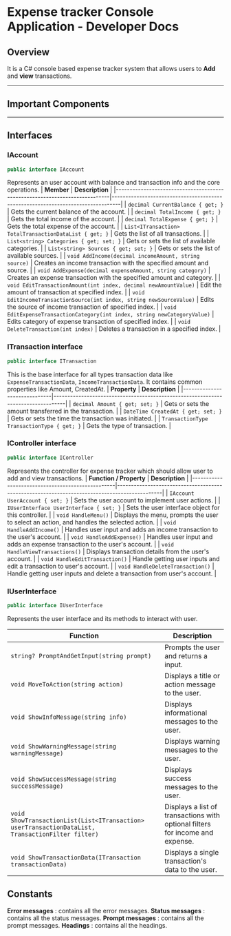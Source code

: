 # Expense tracker Console Application - Developer Docs

## Overview  
It is a C# console based expense tracker system that allows users to **Add** and **view** transactions.  

---

## Important Components

---
## Interfaces
### IAccount
```cs
public interface IAccount
```
Represents an user account with balance and transaction info and the core operations.
| **Member**                                                                 | **Description**                                                                 |
|----------------------------------------------------------------------------|---------------------------------------------------------------------------------|
| `decimal CurrentBalance { get; }`                                          | Gets the current balance of the account.                                        |
| `decimal TotalIncome { get; }`                                             | Gets the total income of the account.                                           |
| `decimal TotalExpense { get; }`                                            | Gets the total expense of the account.                                          |
| `List<ITransaction> TotalTransactionDataList { get; }`                     | Gets the list of all transactions.                                              |
| `List<string> Categories { get; set; }`                                    | Gets or sets the list of available categories.                                  |
| `List<string> Sources { get; set; }`                                       | Gets or sets the list of available sources.                                     |
| `void AddIncome(decimal incomeAmount, string source)`                      | Creates an income transaction with the specified amount and source.             |
| `void AddExpense(decimal expenseAmount, string category)`                  | Creates an expense transaction with the specified amount and category.          |
| `void EditTransactionAmount(int index, decimal newAmountValue)`            | Edit the amount of transaction at specified index.							   |
| `void EditIncomeTransactionSource(int index, string newSourceValue)`       | Edits the source of income transaction of specified index.			           |
| `void EditExpenseTransactionCategory(int index, string newCategoryValue)`  | Edits category of expense transaction of specified index.				       |
| `void DeleteTransaction(int index)`									     | Deletes a transaction in a specified index.									   |

### ITransaction interface
 ```cs
 public interface ITransaction
 ```
This is the base interface for all types transaction data like `ExpenseTransactionData`, `IncomeTransactionData`. It contains common properties like Amount, CreatedAt.
| **Property**                  | **Description**                                                                 |
|------------------------------|----------------------------------------------------------------------------------|
| `decimal Amount { get; set; }`   | Gets or sets the amount transferred in the transaction.                      |
| `DateTime CreatedAt { get; set; }` | Gets or sets the time the transaction was initiated.                       |
| `TransactionType TransactionType { get; }` | Gets the type of transaction.					      |

### IController interface
```cs
public interface IController
```
Represents the controller for expense tracker which should allow user to add and view transactions.
| **Function / Property**                          | **Description**																		      |
|--------------------------------------------------|----------------------------------------------------------------------------------------------|
| `IAccount UserAccount { set; }`                  | Sets the user account to implement user actions.											  |
| `IUserInterface UserInterface { set; }`          | Sets the user interface object for this controller.										  |
| `void HandleMenu()`                              | Displays the menu, prompts the user to select an action, and handles the selected action.    |
| `void HandleAddIncome()`                         | Handles user input and adds an income transaction to the user's account.					  |
| `void HandleAddExpense()`                        | Handles user input and adds an expense transaction to the user's account.				      |
| `void HandleViewTransactions()`                  | Displays transaction details from the user's account.									      |
| `void HandleEditTransaction()`                   | Handle getting user inputs and edit a transaction to user's account.                         |
| `void HandleDeleteTransaction()`                 | Handle getting user inputs and delete a transaction from user's account.				      |


### IUserInterface
```cs
public interface IUserInterface
```
Represents the user interface and its methods to interact with user.

| **Function**                                                                                      | **Description**                                                                 |
|----------------------------------------------------------------------------------------------------|---------------------------------------------------------------------------------|
| `string? PromptAndGetInput(string prompt)`                                                          | Prompts the user and returns a input.                                  |
| `void MoveToAction(string action)`                                                                 | Displays a title or action message to the user.                                 |
| `void ShowInfoMessage(string info)`                                                                | Displays informational messages to the user.                                    |
| `void ShowWarningMessage(string warningMessage)`                                                   | Displays warning messages to the user.                                          |
| `void ShowSuccessMessage(string successMessage)`                                                   | Displays success messages to the user.                                          |
| `void ShowTransactionList(List<ITransaction> userTransactionDataList, TransactionFilter filter)` | Displays a list of transactions with optional filters for income and expense.   |
| `void ShowTransactionData(ITransaction transactionData)`                                           | Displays a single transaction's data to the user.                               |


## Constants
**Error messages** : contains all the error messages.
**Status messages** : contains all the status messages.
**Prompt messages** : contains all the prompt messages.
**Headings** : contains all the headings.
